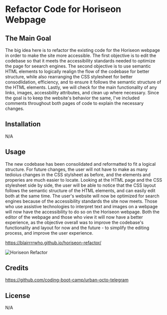 # Refactor Code for Horiseon Webpage

## The Main Goal
The big idea here is to refactor the existing code for the Horiseon webpage in order to make the site more accessible. The first objective is to edit the codebase so that it meets the accessibility standards needed to optimize the page for seearch engines. 
The second objective is to use semantic HTML elements to logically realign the flow of the codebase for better structure, while also rearranging the CSS stylesheet for better consodlidation, efficiency, and to ensure it follows the semantic structure of the HTML elements. 
Lastly, we will check for the main functionality of any links, images, accessbility attributes, and clean up where necessary.
Since the goal is to keep the website's behavior the same, I've included comments throughout both pages of code to explain the necessary changes. 

## Installation
N/A

## Usage
The new codebase has been consolidated and reformatted to fit a logical structure. For future changes, the user will not have to make as many tedioius changes in the CSS stylsheet as before, and the elements and properies are much easier to locate. Looking at the HTML page and the CSS stylesheet side by side, the user will be able to notice that the CSS layout follows the semantic structure of the HTML elements, and can easily edit both at the same time. 
The user's website will now be optimized for search engines because of the accessibility standards the site now meets. 
Those who use assistive technologies to interpret text and images on a webpage will now have the accessibility to do so on the Horiseon webpage. 
Both the editor of the webpage and those who view it will now have a better experience, as the objective overall was to improve the codebase's functionality and layout for now and the future - to simplify the editing process, and improve the user experience.


https://blairrrrwho.github.io/horiseon-refactor/  

![Horiseon Refactor](assets/images/horiseon-refactor-screenshot.png)


## Credits
https://github.com/coding-boot-camp/urban-octo-telegram

## License
N/A
